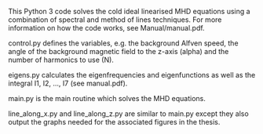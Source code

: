 This Python 3 code solves the cold ideal linearised MHD equations using a combination of spectral and method of lines techniques.
For more information on how the code works, see Manual/manual.pdf.

control.py defines the variables, e.g. the background Alfven speed, the angle of the background magnetic field to the z-axis (alpha) and the number of harmonics to use (N).

eigens.py calculates the eigenfrequencies and eigenfunctions as well as the integral I1, I2, ..., I7 (see manual.pdf).

main.py is the main routine which solves the MHD equations.

line_along_x.py and line_along_z.py are similar to main.py except they also output the graphs needed for the associated figures in the thesis.
